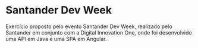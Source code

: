 # Santander Dev Week
Exercício proposto pelo evento Santander Dev Week, realizado pelo Santander em conjunto com a Digital Innovation One, onde foi desenvolvido uma API em Java e uma SPA em Angular.

